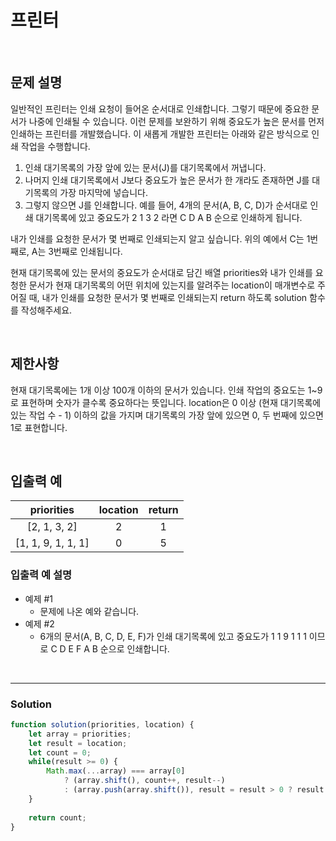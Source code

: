 # 프린터

<br/>

## 문제 설명
일반적인 프린터는 인쇄 요청이 들어온 순서대로 인쇄합니다. 
그렇기 때문에 중요한 문서가 나중에 인쇄될 수 있습니다. 
이런 문제를 보완하기 위해 중요도가 높은 문서를 먼저 인쇄하는 프린터를 개발했습니다. 
이 새롭게 개발한 프린터는 아래와 같은 방식으로 인쇄 작업을 수행합니다.

1. 인쇄 대기목록의 가장 앞에 있는 문서(J)를 대기목록에서 꺼냅니다.
2. 나머지 인쇄 대기목록에서 J보다 중요도가 높은 문서가 한 개라도 존재하면 J를 대기목록의 가장 마지막에 넣습니다.
3. 그렇지 않으면 J를 인쇄합니다.
예를 들어, 4개의 문서(A, B, C, D)가 순서대로 인쇄 대기목록에 있고 중요도가 2 1 3 2 라면 C D A B 순으로 인쇄하게 됩니다.

내가 인쇄를 요청한 문서가 몇 번째로 인쇄되는지 알고 싶습니다. 위의 예에서 C는 1번째로, A는 3번째로 인쇄됩니다.

현재 대기목록에 있는 문서의 중요도가 순서대로 담긴 배열 priorities와 내가 인쇄를 요청한 문서가 현재 대기목록의 어떤 위치에 있는지를 알려주는 location이 매개변수로 주어질 때, 내가 인쇄를 요청한 문서가 몇 번째로 인쇄되는지 return 하도록 solution 함수를 작성해주세요.

<br/>

## 제한사항
현재 대기목록에는 1개 이상 100개 이하의 문서가 있습니다.
인쇄 작업의 중요도는 1~9로 표현하며 숫자가 클수록 중요하다는 뜻입니다.
location은 0 이상 (현재 대기목록에 있는 작업 수 - 1) 이하의 값을 가지며 대기목록의 가장 앞에 있으면 0, 두 번째에 있으면 1로 표현합니다.

<br/>

## 입출력 예
| priorities | location | return |
| :---: | :---: | :---: |
| [2, 1, 3, 2] | 2 | 1 |
| [1, 1, 9, 1, 1, 1] | 0 | 5 |

### 입출력 예 설명
- 예제 #1
	- 문제에 나온 예와 같습니다.
- 예제 #2
	- 6개의 문서(A, B, C, D, E, F)가 인쇄 대기목록에 있고 중요도가 1 1 9 1 1 1 이므로 C D E F A B 순으로 인쇄합니다.

<br/>

---

### Solution
```javascript
function solution(priorities, location) {
    let array = priorities;
    let result = location;
    let count = 0;
    while(result >= 0) {
        Math.max(...array) === array[0] 
            ? (array.shift(), count++, result--) 
            : (array.push(array.shift()), result = result > 0 ? result - 1 : result + array.length - 1 )
    }
    
    return count;
}
```